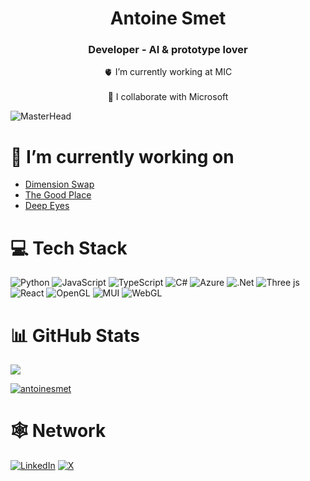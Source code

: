 <h1 align="center">Antoine Smet</h1>
<h3 align="center">Developer - AI & prototype lover</h3>



<p align="center">🫀 I’m currently working at MIC<br><br>    🦝 I collaborate with Microsoft</p>

![MasterHead](https://pbs.twimg.com/profile_banners/1327210081/1661847635/1500x500)
###

# 🐐 I’m currently working on

 - [Dimension Swap](https://github.com/micbelgique/DimensionSwap) 
 - [The Good Place](https://github.com/micbelgique/TheGoodPlace)
 - [Deep Eyes](https://github.com/micbelgique/Deepeyes)


# 💻 Tech Stack
![Python](https://img.shields.io/badge/python-3670A0?style=for-the-badge&logo=python&logoColor=ffdd54) ![JavaScript](https://img.shields.io/badge/javascript-%23323330.svg?style=for-the-badge&logo=javascript&logoColor=%23F7DF1E) ![TypeScript](https://img.shields.io/badge/typescript-%23007ACC.svg?style=for-the-badge&logo=typescript&logoColor=white) ![C#](https://img.shields.io/badge/c%23-%23239120.svg?style=for-the-badge&logo=csharp&logoColor=white) ![Azure](https://img.shields.io/badge/azure-%230072C6.svg?style=for-the-badge&logo=microsoftazure&logoColor=white) ![.Net](https://img.shields.io/badge/.NET-5C2D91?style=for-the-badge&logo=.net&logoColor=white) ![Three js](https://img.shields.io/badge/threejs-black?style=for-the-badge&logo=three.js&logoColor=white) ![React](https://img.shields.io/badge/react-%2320232a.svg?style=for-the-badge&logo=react&logoColor=%2361DAFB) ![OpenGL](https://img.shields.io/badge/OpenGL-%23FFFFFF.svg?style=for-the-badge&logo=opengl) ![MUI](https://img.shields.io/badge/MUI-%230081CB.svg?style=for-the-badge&logo=mui&logoColor=white) ![WebGL](https://img.shields.io/badge/WebGL-990000?logo=webgl&logoColor=white&style=for-the-badge)

# 📊 GitHub Stats
![](https://github-readme-stats.vercel.app/api/top-langs/?username=AntoineSmet&theme=tokyonight&hide_border=false&include_all_commits=true&count_private=true&layout=compact)

<p align="left"> <a href="https://github.com/ryo-ma/github-profile-trophy"><img src="https://github-profile-trophy.vercel.app/?username=antoinesmet" alt="antoinesmet" /></a> </p>

# 🕸️ Network
[![LinkedIn](https://img.shields.io/badge/LinkedIn-%230077B5.svg?logo=linkedin&logoColor=white)](https://linkedin.com/in/https://www.linkedin.com/in/antoinesmet/) [![X](https://img.shields.io/badge/X-black.svg?logo=X&logoColor=white)](https://x.com/https://twitter.com/antoine_smet) 






